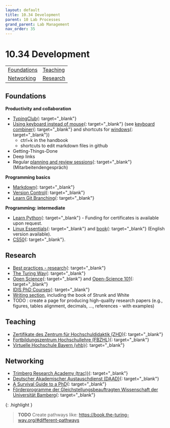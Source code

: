 ```yaml
---
layout: default
title: 10.34 Development
parent: 10 Lab Processes
grand_parent: Lab Management
nav_order: 35
---
```


# 10.34 Development

<!--

{: .highlight }
> If you completed one of the courses, add a 👍. If you have additional resources that would be helpful, please add them to this page!
-->

<table>
  <tr>
    <td><a href="#foundations">Foundations</a></td>
    <td><a href="#teaching">Teaching</a></td>
  </tr>
  <tr>
    <td><a href="#networking">Networking</a></td>
    <td><a href="#research">Research</a></td>
  </tr>
</table>

## Foundations

**Productivity and collaboration**

- [TypingClub](https://www.typingclub.com/){: target="_blank"}
- [Using keyboard instead of mouse](https://blog.superhuman.com/keyboard-vs-mouse/){: target="_blank"} (see [keyboard combiner](https://keycombiner.com/){: target="_blank"} and shortcuts for [windows](https://www.buero-kaizen.de/windows-shortcuts/){: target="_blank"})
  - ctrl+k in the handbook
  - shortcuts to edit markdown files in github
- Getting-Things-Done
- Deep links
- Regular [planning and review sessions](10.21.planning_review_sessions){: target="_blank"} (Mitarbeitendengespräch)

**Programming basics**

- [Markdown](https://commonmark.org/help/tutorial/){: target="_blank"}
- [Version Control](https://book.the-turing-way.org/reproducible-research/vcs){: target="_blank"}
- [Learn Git Branching](https://learngitbranching.js.org/?locale=de_DE){: target="_blank"}

**Programming: intermediate**

- [Learn Python](https://www.learnpython.org/){: target="_blank"} - Funding for certificates is available upon request.
- [Linux Essentials](https://www.tuxcademy.org/product/lxes/){: target="_blank"} and [book](https://www.tuxcademy.org/product/grd1/){: target="_blank"} (English version available).
- [CS50](https://cs50.harvard.edu/x/2024/){: target="_blank"}.

## Research

- [Best practices - research](https://carpentries-lab.github.io/good-enough-practices/index.html){: target="_blank"}
- [The Turing Way](https://book.the-turing-way.org/){: target="_blank"}
- [Open Science](https://open-science-training-handbook.github.io/Open-Science-Training-Handbook_EN/){: target="_blank"} and [Open-Science 101](https://openscience101.org/){: target="_blank"}
- [IDIS PhD Courses](https://idis.digital/phd-course/){: target="_blank"}
- [Writing section](../..//20-research/20_processes/20.29.writing.html), including the book of Strunk and White
- TODO : create a page for producing high-quality research papers (e.g., figures, tables alignment, decimals, ..., references - with examples)

## Teaching

- [Zertifikate des Zentrum für Hochschuldidaktik (ZHD)](https://www.uni-bamberg.de/zhd/){: target="_blank"}
- [Fortbildungszentrum Hochschullehre (FBZHL)](https://www.fbzhl.fau.de/){: target="_blank"}
- [Virtuelle Hochschule Bayern (vhb)](https://open.vhb.org/){: target="_blank"}

## Networking

- [Trimberg Research Academy (trac))](https://www.uni-bamberg.de/trac/){: target="_blank"}
- [Deutscher Akademischer Austauschdienst (DAAD)](https://www.daad.de/de/){: target="_blank"}
- [A Survival Guide to a PhD](https://karpathy.github.io/2016/09/07/phd/){: target="_blank"}
- [Förderprogramme der Gleichstellungsbeauftragten Wissenschaft der Universität Bamberg](https://www.uni-bamberg.de/gbwiss/foerderung/){: target="_blank"}

{: .highlight }
> **TODO**
> Create pathways like: https://book.the-turing-way.org/#different-pathways
